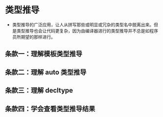 # 类型推导

- 类型推导的广泛应用，让人从拼写那些或明显或冗杂的类型名中脱离出来。但是类型推导也会让代码更复杂，因为由编译器进行的类型推导并不总是如程序员所期望的那样进行。

## 条款一：理解模板类型推导

## 条款二：理解 auto 类型推导

## 条款三：理解 decltype

## 条款四：学会查看类型推导结果
